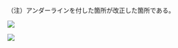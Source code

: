 （注）アンダーラインを付した箇所が改正した箇所である。

![](https://www.nta.go.jp/tmp/59345536-7b58-4293-b21a-17577b1767b1/images/32436589b8fff5764d44796b9b81b48d22732048d8a7836267813f0d70c24253.jpg)

![](https://www.nta.go.jp/tmp/59345536-7b58-4293-b21a-17577b1767b1/images/00f6425b667b4868db4c479a284b67a9f0444a7d38a2dab4185d86064ca77f9f.jpg)